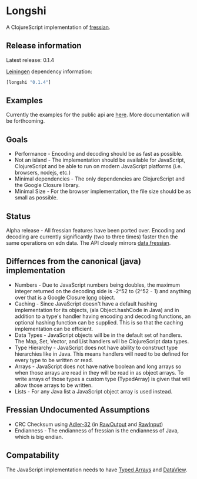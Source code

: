 # Longshi

A ClojureScript implementation of [fressian](https://github.com/Datomic/fressian).
## Release information

Latest release: 0.1.4

[Leiningen](https://github.com/technomancy/leiningen) dependency information:

```clj
[longshi "0.1.4"]
```

## Examples
Currently the examples for the public api are [here](https://github.com/spinningtopsofdoom/longshi/blob/master/examples/core.cljs). More documentation will be forthcoming.

## Goals
* Performance - Encoding and decoding should be as fast as possible.
* Not an island - The implementation should be available for JavaScript, ClojureScript and be able to run on modern JavaScript platforms (i.e. browsers, nodejs, etc.)
* Minimal dependencies - The only dependencies are ClojureScript and the Google Closure library.
* Minimal Size - For the browser implementation, the file size should be as small as possible.

## Status
Alpha release - All fressian features have been ported over.  Encoding and decoding are currently significantly (two to three times) faster then the same operations on edn data.  The API closely mirrors [data.fressian](https://github.com/clojure/data.fressian).

## Differnces from the canonical (java) implementation
* Numbers - Due to JavaScript numbers being doubles, the maximum integer returned on the decoding side is -2^52 to (2^52 - 1) and anything over that is a Google Closure [long](http://docs.closure-library.googlecode.com/git/class_goog_math_Long.html) object.
* Caching - Since JavaScript doesn't have a default hashing implementation for its objects, (ala Object.hashCode in Java) and in addition to a type's handler having encoding and decoding functions, an optional hashing function can be supplied.  This is so that the caching implementation can be efficient.
* Data Types - JavaScript objects will be in the default set of handlers.  The Map, Set, Vector, and List handlers will be ClojureScript data types.
* Type Hierarchy - JavaScript does not have ability to construct type hierarchies like in Java.  This means handlers will need to be defined for every type to be written or read.
* Arrays - JavaScript does not have native boolean and long arrays so when those arrays are read in they will be read in as object arrays.  To write arrays of those types a custom type (TypedArray) is given that will allow those arrays to be written.
* Lists - For any Java list a JavaScript object array is used instead.

## Fressian Undocumented Assumptions
* CRC Checksum using [Adler-32](http://en.wikipedia.org/wiki/Adler-32) (in [RawOutput](https://github.com/Datomic/fressian/blob/master/src/org/fressian/impl/RawOutput.java) and [RawInput](https://github.com/Datomic/fressian/blob/master/src/org/fressian/impl/RawInput.java))
* Endianness - The endianness of fressian is the endianness of Java, which is big endian.

## Compatability
The JavaScript implementation needs to have [Typed Arrays](https://developer.mozilla.org/en-US/docs/Web/JavaScript/Typed_arrays) and [DataView](https://developer.mozilla.org/en-US/docs/Web/API/DataView).
